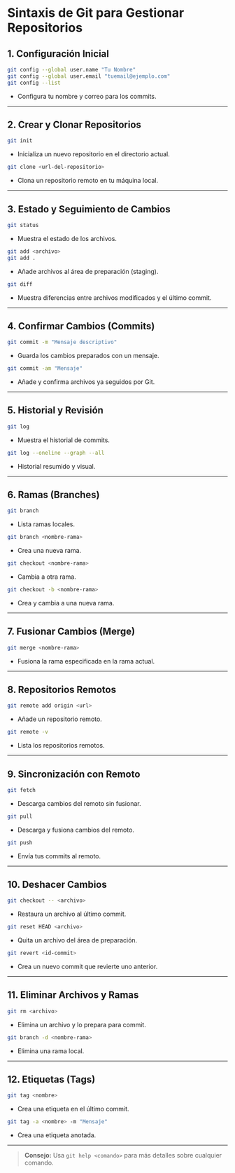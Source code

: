 # Sintaxis de Git para Gestionar Repositorios

## 1. Configuración Inicial

```bash
git config --global user.name "Tu Nombre"
git config --global user.email "tuemail@ejemplo.com"
git config --list
```

- Configura tu nombre y correo para los commits.

---

## 2. Crear y Clonar Repositorios

```bash
git init
```

- Inicializa un nuevo repositorio en el directorio actual.

```bash
git clone <url-del-repositorio>
```

- Clona un repositorio remoto en tu máquina local.

---

## 3. Estado y Seguimiento de Cambios

```bash
git status
```

- Muestra el estado de los archivos.

```bash
git add <archivo>
git add .
```

- Añade archivos al área de preparación (staging).

```bash
git diff
```

- Muestra diferencias entre archivos modificados y el último commit.

---

## 4. Confirmar Cambios (Commits)

```bash
git commit -m "Mensaje descriptivo"
```

- Guarda los cambios preparados con un mensaje.

```bash
git commit -am "Mensaje"
```

- Añade y confirma archivos ya seguidos por Git.

---

## 5. Historial y Revisión

```bash
git log
```

- Muestra el historial de commits.

```bash
git log --oneline --graph --all
```

- Historial resumido y visual.

---

## 6. Ramas (Branches)

```bash
git branch
```

- Lista ramas locales.

```bash
git branch <nombre-rama>
```

- Crea una nueva rama.

```bash
git checkout <nombre-rama>
```

- Cambia a otra rama.

```bash
git checkout -b <nombre-rama>
```

- Crea y cambia a una nueva rama.

---

## 7. Fusionar Cambios (Merge)

```bash
git merge <nombre-rama>
```

- Fusiona la rama especificada en la rama actual.

---

## 8. Repositorios Remotos

```bash
git remote add origin <url>
```

- Añade un repositorio remoto.

```bash
git remote -v
```

- Lista los repositorios remotos.

---

## 9. Sincronización con Remoto

```bash
git fetch
```

- Descarga cambios del remoto sin fusionar.

```bash
git pull
```

- Descarga y fusiona cambios del remoto.

```bash
git push
```

- Envía tus commits al remoto.

---

## 10. Deshacer Cambios

```bash
git checkout -- <archivo>
```

- Restaura un archivo al último commit.

```bash
git reset HEAD <archivo>
```

- Quita un archivo del área de preparación.

```bash
git revert <id-commit>
```

- Crea un nuevo commit que revierte uno anterior.

---

## 11. Eliminar Archivos y Ramas

```bash
git rm <archivo>
```

- Elimina un archivo y lo prepara para commit.

```bash
git branch -d <nombre-rama>
```

- Elimina una rama local.

---

## 12. Etiquetas (Tags)

```bash
git tag <nombre>
```

- Crea una etiqueta en el último commit.

```bash
git tag -a <nombre> -m "Mensaje"
```

- Crea una etiqueta anotada.

---

> **Consejo:** Usa `git help <comando>` para más detalles sobre cualquier comando.
